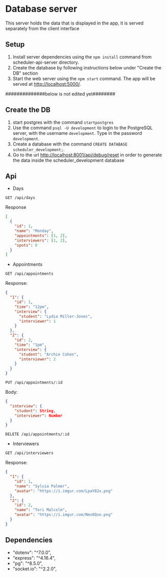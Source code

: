 # Database server
 This server holds the data that is displayed in the app, it is served separately from the client interface

## Setup
1. Install server dependencies using the `npm install` command from scheduler-api-server directory.
2. Create the database by following instructions below under "Create the DB" section 
3. Start the web server using the `npm start` command. The app will be served at <http://localhost:5000/>.


##############below is not edited yet########
## Create the DB
1. start postgres with the command `startpostgres`
2. Use the command `psql -U development` to login to the PostgreSQL server, with the username `development`. Type in the password `development`.
3. Create a database with the command `CREATE DATABASE scheduler_development;`.
4. Go to the url <http://localhost:8001/api/debug/reset> in order to generate the data inside the scheduler_development database

## Api

- Days

`GET /api/days`

Response

```json
[
  {
    "id": 1,
    "name": "Monday",
    "appointments": [1, 2],
    "interviewers": [1, 2],
    "spots": 0
  }
]
```

- Appointments

`GET /api/appointments`

Response:

```json
{
  "1": {
    "id": 1,
    "time": "12pm",
    "interview": {
      "student": "Lydia Miller-Jones",
      "interviewer": 1
    }
  },
  "2": {
    "id": 2,
    "time": "1pm",
    "interview": {
      "student": "Archie Cohen",
      "interviewer": 2
    }
  }
}
```

`PUT /api/appointments/:id`

Body:

```json
{
  "interview": {
    "student": String,
    "interviewer": Number
  }
}
```

`DELETE /api/appointments/:id`

- Interviewers

`GET /api/interviewers`

Response:

```json
{
  "1": {
    "id": 1,
    "name": "Sylvia Palmer",
    "avatar": "https://i.imgur.com/LpaY82x.png"
  },
  "2": {
    "id": 2,
    "name": "Tori Malcolm",
    "avatar": "https://i.imgur.com/Nmx0Qxo.png"
  }
}
```

## Dependencies
- "dotenv": "^7.0.0",
- "express": "^4.16.4",
- "pg": "^8.5.0",
- "socket.io": "^2.2.0",